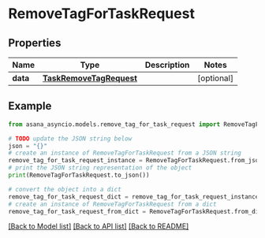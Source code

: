 # RemoveTagForTaskRequest


## Properties

Name | Type | Description | Notes
------------ | ------------- | ------------- | -------------
**data** | [**TaskRemoveTagRequest**](TaskRemoveTagRequest.md) |  | [optional] 

## Example

```python
from asana_asyncio.models.remove_tag_for_task_request import RemoveTagForTaskRequest

# TODO update the JSON string below
json = "{}"
# create an instance of RemoveTagForTaskRequest from a JSON string
remove_tag_for_task_request_instance = RemoveTagForTaskRequest.from_json(json)
# print the JSON string representation of the object
print(RemoveTagForTaskRequest.to_json())

# convert the object into a dict
remove_tag_for_task_request_dict = remove_tag_for_task_request_instance.to_dict()
# create an instance of RemoveTagForTaskRequest from a dict
remove_tag_for_task_request_from_dict = RemoveTagForTaskRequest.from_dict(remove_tag_for_task_request_dict)
```
[[Back to Model list]](../README.md#documentation-for-models) [[Back to API list]](../README.md#documentation-for-api-endpoints) [[Back to README]](../README.md)


